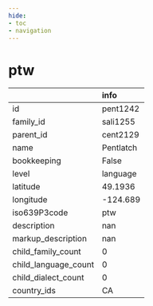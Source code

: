 ```yaml
---
hide:
- toc
- navigation
---
```

# ptw
|                      | info      |
|:---------------------|:----------|
| id                   | pent1242  |
| family_id            | sali1255  |
| parent_id            | cent2129  |
| name                 | Pentlatch |
| bookkeeping          | False     |
| level                | language  |
| latitude             | 49.1936   |
| longitude            | -124.689  |
| iso639P3code         | ptw       |
| description          | nan       |
| markup_description   | nan       |
| child_family_count   | 0         |
| child_language_count | 0         |
| child_dialect_count  | 0         |
| country_ids          | CA        |